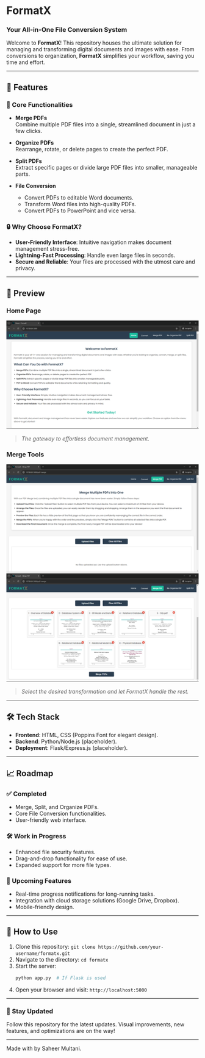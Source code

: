 # FormatX
### Your All-in-One File Conversion System

Welcome to **FormatX**! This repository houses the ultimate solution for managing and transforming digital documents and images with ease. From conversions to organization, **FormatX** simplifies your workflow, saving you time and effort.

---

## 🚀 Features

### 🌟 Core Functionalities

- **Merge PDFs**  
  Combine multiple PDF files into a single, streamlined document in just a few clicks.

- **Organize PDFs**  
  Rearrange, rotate, or delete pages to create the perfect PDF.

- **Split PDFs**  
  Extract specific pages or divide large PDF files into smaller, manageable parts.

- **File Conversion**
  - Convert PDFs to editable Word documents.
  - Transform Word files into high-quality PDFs.
  - Convert PDFs to PowerPoint and vice versa.

### 🔒 Why Choose FormatX?

- **User-Friendly Interface**: Intuitive navigation makes document management stress-free.
- **Lightning-Fast Processing**: Handle even large files in seconds.
- **Secure and Reliable**: Your files are processed with the utmost care and privacy.

---

## 📸 Preview

### Home Page
![Home Page Preview](./github_assets/home_preview.png)  
> *The gateway to effortless document management.*

### Merge Tools
![Merge Tools Preview 1](./github_assets/merge_preview_1.png)  
![Merge Tools Preview 2](./github_assets/merge_preview_2.png)
> *Select the desired transformation and let FormatX handle the rest.*

---

## 🛠️ Tech Stack

- **Frontend**: HTML, CSS (Poppins Font for elegant design).
- **Backend**: Python/Node.js (placeholder).
- **Deployment**: Flask/Express.js (placeholder).

---

## 📈 Roadmap

### ✅ Completed

- Merge, Split, and Organize PDFs.
- Core File Conversion functionalities.
- User-friendly web interface.

### 🛠️ Work in Progress

- Enhanced file security features.
- Drag-and-drop functionality for ease of use.
- Expanded support for more file types.

### 🎯 Upcoming Features

- Real-time progress notifications for long-running tasks.
- Integration with cloud storage solutions (Google Drive, Dropbox).
- Mobile-friendly design.

---

## 📝 How to Use

1. Clone this repository: `git clone https://github.com/your-username/formatx.git`
2. Navigate to the directory: `cd formatx`
3. Start the server:
    ```bash
    python app.py  # If Flask is used
    ```
4. Open your browser and visit: `http://localhost:5000`

---

### 👀 Stay Updated

Follow this repository for the latest updates. Visual improvements, new features, and optimizations are on the way!

---

Made with by Saheer Multani.